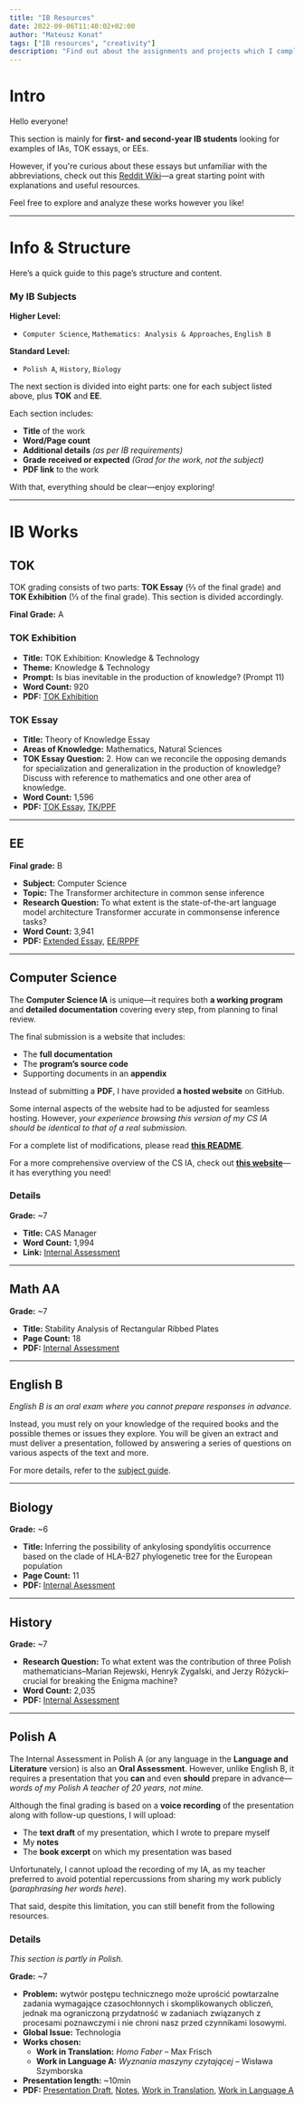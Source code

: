 ```yaml
---
title: "IB Resources"
date: 2022-09-06T11:40:02+02:00
author: "Mateusz Konat"
tags: ["IB resources", "creativity"]
description: "Find out about the assignments and projects which I completed while in IBDP."
---
```


# Intro  
Hello everyone!  

This section is mainly for **first- and second-year IB students** looking for examples of IAs, TOK essays, or EEs.  

However, if you're curious about these essays but unfamiliar with the abbreviations, check out this [Reddit Wiki](https://www.reddit.com/r/IBO/wiki/everythingaboutib/)—a great starting point with explanations and useful resources.  

Feel free to explore and analyze these works however you like!

---

# Info & Structure  

Here’s a quick guide to this page’s structure and content.  

### My IB Subjects  

**Higher Level:**  
- `Computer Science`, `Mathematics: Analysis & Approaches`, `English B`  

**Standard Level:**  
- `Polish A`, `History`, `Biology`  

The next section is divided into eight parts: one for each subject listed above, plus **TOK** and **EE**.  

Each section includes:  
- **Title** of the work  
- **Word/Page count**  
- **Additional details** _(as per IB requirements)_ 
- **Grade received or expected** _(Grad for the work, not the subject)_  
- **PDF link** to the work  

With that, everything should be clear—enjoy exploring!

---

# IB Works  

## TOK  
TOK grading consists of two parts: **TOK Essay** (⅔ of the final grade) and **TOK Exhibition** (⅓ of the final grade). This section is divided accordingly.  

**Final Grade:** A  

### TOK Exhibition  
- **Title:** TOK Exhibition: Knowledge & Technology 
- **Theme:** Knowledge & Technology  
- **Prompt:** Is bias inevitable in the production of knowledge? (Prompt 11)  
- **Word Count:** 920  
- **PDF:** [TOK Exhibition](./files/mk_final_tok_exhibition2.pdf)

### TOK Essay
- **Title:** Theory of Knowledge Essay
- **Areas of Knowledge:** Mathematics, Natural Sciences
- **TOK Essay Question:** 2. How can we reconcile the opposing demands for specialization and generalization in the production of knowledge? Discuss with reference to mathematics and one other area of knowledge.
- **Word Count:** 1,596
- **PDF:** [TOK Essay](./files/tok_essay_final.pdf), [TK/PPF](./files/TKPPF_en%201.pdf)

---

## EE
**Final grade:** B

- **Subject:** Computer Science
- **Topic:** The Transformer architecture in common sense inference
- **Research Question:** To what extent is the state-of-the-art language model architecture Transformer accurate in commonsense inference tasks?
- **Word Count:** 3,941
- **PDF:** [Extended Essay](./files/ee_final.pdf), [EE/RPPF](./files/EERPPF_en.pdf)

---

## Computer Science  

The **Computer Science IA** is unique—it requires both **a working program** and **detailed documentation** covering every step, from planning to final review.  

The final submission is a website that includes:  
- The **full documentation**  
- The **program’s source code**  
- Supporting documents in an **appendix**  

Instead of submitting a **PDF**, I have provided **a hosted website** on GitHub.  

Some internal aspects of the website had to be adjusted for seamless hosting. However, _your experience browsing this version of my CS IA should be identical to that of a real submission._  

For a complete list of modifications, please read **[this README](https://github.com/undeMalum/internal-assessment/tree/main?tab=readme-ov-file#cs-internal-asessment)**.  

For a more comprehensive overview of the CS IA, check out **[this website](https://bprzybylski.github.io/IB-CS-GeS/)**—it has everything you need!  

### Details  
**Grade:** ~7  

- **Title:** CAS Manager  
- **Word Count:** 1,994  
- **Link:** [Internal Assessment](https://undemalum.github.io/internal-assessment/)  

---

## Math AA

**Grade:** ~7

- **Title:** Stability Analysis of Rectangular Ribbed Plates
- **Page Count:** 18
- **PDF:** [Internal Assessment](./files/mk_ia_final.pdf)

---

## English B  

_English B is an oral exam where you cannot prepare responses in advance_.

Instead, you must rely on your knowledge of the required books and the possible themes or issues they explore. You will be given an extract and must deliver a presentation, followed by answering a series of questions on various aspects of the text and more.

For more details, refer to the [subject guide](https://www.cosmopolitanschool.de/wp-content/uploads/2018/10/dp-language-B-guide.pdf).

---

## Biology

**Grade:** ~6

- **Title:** Inferring the possibility of ankylosing spondylitis occurrence based on the clade of HLA-B27
phylogenetic tree for the European population
- **Page Count:** 11
- **PDF:** [Internal Asessment](./files/ia_bio_final.pdf)

---

## History

**Grade:** ~7

- **Research Question:** To what extent was the contribution of three Polish mathematicians–Marian Rejewski, Henryk Zygalski, and Jerzy Różycki–crucial for breaking the Enigma machine?
- **Word Count:** 2,035
- **PDF:** [Internal Assessment](./files/mk_ia_history_final.pdf)

---

## Polish A  

The Internal Assessment in Polish A (or any language in the **Language and Literature** version) is also an **Oral Assessment**. However, unlike English B, it requires a presentation that you **can** and even **should** prepare in advance—*words of my Polish A teacher of 20 years, not mine.*  

Although the final grading is based on a **voice recording** of the presentation along with follow-up questions, I will upload:  
- The **text draft** of my presentation, which I wrote to prepare myself  
- My **notes**  
- The **book excerpt** on which my presentation was based  

Unfortunately, I cannot upload the recording of my IA, as my teacher preferred to avoid potential repercussions from sharing my work publicly (*paraphrasing her words here*).  

That said, despite this limitation, you can still benefit from the following resources.  

### Details

_This section is partly in Polish._

**Grade:** ~7

- **Problem:** wytwór postępu technicznego może uprościć powtarzalne zadania wymagające czasochłonnych i skomplikowanych obliczeń, jednak ma ograniczoną przydatność w zadaniach związanych z procesami poznawczymi i nie chroni nasz przed czynnikami losowymi.
- **Global Issue:** Technologia
- **Works chosen:**
    - **Work in Translation:** _Homo Faber_ – Max Frisch  
    - **Work in Language A:** _Wyznania maszyny czytającej_ – Wisława Szymborska  
- **Presentation length:** ~10min
- **PDF:** [Presentation Draft](./files/mk_finalny.pdf), [Notes](./files/Outline_form_Lit_en%20(1).pdf), [Work in Translation](./files/faber-maszyny.pdf), [Work in Language A](./files/szymborska_maszyna.pdf)
